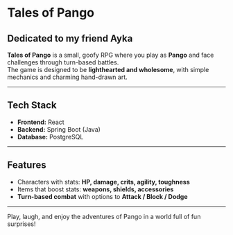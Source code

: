 # Tales of Pango

Dedicated to my friend Ayka
------
**Tales of Pango** is a small, goofy RPG where you play as **Pango** and face challenges through turn-based battles.  
The game is designed to be **lighthearted and wholesome**, with simple mechanics and charming hand-drawn art.

---

## Tech Stack

- **Frontend:** React
- **Backend:** Spring Boot (Java)
- **Database:** PostgreSQL

---

## Features

- Characters with stats: **HP, damage, crits, agility, toughness**
- Items that boost stats: **weapons, shields, accessories**
- **Turn-based combat** with options to **Attack / Block / Dodge**

---

Play, laugh, and enjoy the adventures of Pango in a world full of fun surprises!
